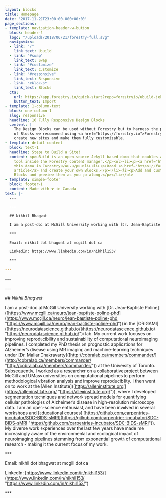```yaml
---
layout: blocks
title: Homepage
date: '2017-11-22T23:00:00.000+00:00'
page_sections:
- template: navigation-header-w-button
  block: header-2
  logo: "/uploads/2018/06/21/forestry-full.svg"
  navigation:
  - link: "/"
    link_text: Ubuild
  - link: "#swap"
    link_text: Swap
  - link: "#customize"
    link_text: Customize
  - link: "#responsive"
    link_text: Responsive
  - link: "#blocks"
    link_text: Blocks
  cta:
    url: https://app.forestry.io/quick-start?repo=forestryio/ubuild-jekyll&provider=github&engine=jekyll
    button_text: Import
- template: 1-column-text
  block: one-column-1
  slug: responsive
  headline: 16 Fully Responsive Design Blocks
  content: |
    The Design Blocks can be used without Forestry but to harness the power
    of Blocks we recommend using <a href="https://forestry.io">Forestry</a>. Once the site is imported you can immediately
    create new sites and make them fully customizable.
- template: detail-content
  block: text-1
  headline: Steps to Build a Site!
  content: <p>uBuild is an open-source Jekyll based demo that doubles as a builder
    tool inside the Forestry content manager.</p><ol><li><p><a href="https://app.forestry.io/quick-start?repo=forestryio/ubuild-jekyll&provider=github&engine=jekyll">Import
    this demo in Forestry</a>.</p></li><li><p>Read <a href="https://forestry.io/blog/ubuild-a-new-theme-for-static-sites-using-blocks/">our
    article</a> and create your own Blocks.</p></li><li><p>Add and customize the available
    Blocks and preview them as you go along.</p></li></ol>
- template: simple-footer
  block: footer-1
  content: Made with ❤︎ in Canada
text: |-
  ---

  ---

  ## Nikhil Bhagwat

  I am a post-doc at McGill University working with [Dr. Jean-Baptiste Poline](https://www.mcgill.ca/neuro/jean-baptiste-poline-phd) in the [ORIGAMI](https://neurodatascience.github.io/) lab. My current work focuses on improving reproducibility and sustainability of computational neuroimaging pipelines. I completed my PhD thesis on prognostic applications for Alzheimer’s disease using MR imaging and machine-learning techniques under [Dr. Mallar Chakravarty](http://cobralab.ca/members/commander/) at the University of Toronto. Subsequently, I worked as a researcher on a collaborative project between McGill and UMass universities on computational pipelines to perform methodological vibration analysis and improve reproducibility. I then went on to work at the [Allen Institute](https://alleninstitute.org/), where I developed segmentation techniques and network spread models for quantifying cellular pathologies of Alzheimer’s disease in high-resolution microscopy data. I am an open-science enthusiast, and have been involved in several workshops and [educational courses](https://github.com/carpentries-incubator/SDC-BIDS-sMRI). My diverse work experiences over the last few years have made me increasingly aware of the environmental and ecological impact of neuroimaging pipelines stemming from exponential growth of computational research - making it the current focus of my work.

  ***

  Email: nikhil dot bhagwat at mcgill dot ca

  LinkedIn: https://www.linkedin.com/in/nikhil153/

  ***

---
```

\---

\---

\## _Nikhil Bhagwat_

I am a post-doc at McGill University working with \[Dr. Jean-Baptiste Poline\]([https://www.mcgill.ca/neuro/jean-baptiste-poline-phd](https://www.mcgill.ca/neuro/jean-baptiste-poline-phd "https://www.mcgill.ca/neuro/jean-baptiste-poline-phd")) in the \[ORIGAMI\]([https://neurodatascience.github.io/](https://neurodatascience.github.io/ "https://neurodatascience.github.io/")) lab. My current work focuses on improving reproducibility and sustainability of computational neuroimaging pipelines. I completed my PhD thesis on prognostic applications for Alzheimer’s disease using MR imaging and machine-learning techniques under \[Dr. Mallar Chakravarty\]([http://cobralab.ca/members/commander/](http://cobralab.ca/members/commander/ "http://cobralab.ca/members/commander/")) at the University of Toronto. Subsequently, I worked as a researcher on a collaborative project between McGill and UMass universities on computational pipelines to perform methodological vibration analysis and improve reproducibility. I then went on to work at the \[Allen Institute\]([https://alleninstitute.org/](https://alleninstitute.org/ "https://alleninstitute.org/")), where I developed segmentation techniques and network spread models for quantifying cellular pathologies of Alzheimer’s disease in high-resolution microscopy data. I am an open-science enthusiast, and have been involved in several workshops and \[educational courses\]([https://github.com/carpentries-incubator/SDC-BIDS-sMRI](https://github.com/carpentries-incubator/SDC-BIDS-sMRI "https://github.com/carpentries-incubator/SDC-BIDS-sMRI")). My diverse work experiences over the last few years have made me increasingly aware of the environmental and ecological impact of neuroimaging pipelines stemming from exponential growth of computational research - making it the current focus of my work.

\***

Email: nikhil dot bhagwat at mcgill dot ca

LinkedIn: [https://www.linkedin.com/in/nikhil153/](https://www.linkedin.com/in/nikhil153/ "https://www.linkedin.com/in/nikhil153/")

\***